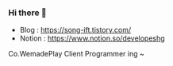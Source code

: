 ### Hi there 👋

<!--
**developeSHG/developeSHG** is a ✨ _special_ ✨ repository because its `README.md` (this file) appears on your GitHub profile.

Here are some ideas to get you started:

- 🔭 I’m currently working on ...
- 🌱 I’m currently learning ...
- 👯 I’m looking to collaborate on ...
- 🤔 I’m looking for help with ...
- 💬 Ask me about ...
- 📫 How to reach me: ...
- 😄 Pronouns: ...
- ⚡ Fun fact: ...
-->

- Blog : https://song-ift.tistory.com/
- Notion : https://www.notion.so/developeshg

Co.WemadePlay Client Programmer ing ~

